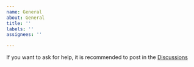```yaml
---
name: General
about: General
title: ''
labels: ''
assignees: ''

---
```


If you want to ask for help, it is recommended to post in the [Discussions](https://github.com/siderakb/ergo-snm-keyboard/discussions/new?category=q-a)
